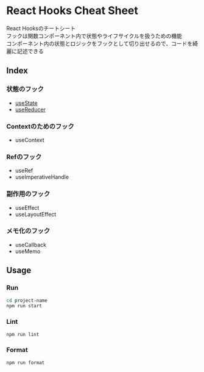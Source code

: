 # React Hooks Cheat Sheet

React Hooksのチートシート  
フックは関数コンポーネント内で状態やライフサイクルを扱うための機能  
コンポーネント内の状態とロジックをフックとして切り出せるので、コードを綺麗に記述できる

## Index

### 状態のフック

- [useState](https://github.com/superneko160/React-hooks-cheatsheet/tree/main/usestate-sample)
- [useReducer](https://github.com/superneko160/React-hooks-cheatsheet/tree/main/usereducer-sample)

### Contextのためのフック

- useContext

### Refのフック
- useRef
- useImperativeHandle

### 副作用のフック

- useEffect
- useLayoutEffect

### メモ化のフック

- useCallback
- useMemo

## Usage

### Run

```bash
cd project-name
npm run start
```

### Lint

```bash
npm run lint
```

### Format

```bash
npm run format
```
